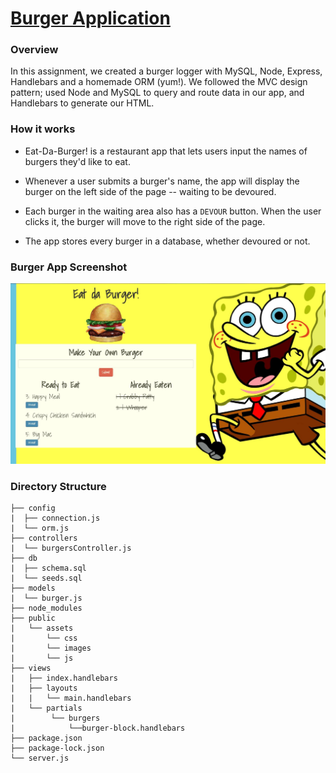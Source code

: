 # [Burger Application](https://ancient-savannah-71093.herokuapp.com/)


### Overview
In this assignment, we created a burger logger with MySQL, Node, Express, Handlebars and a homemade ORM (yum!). We followed the MVC design pattern; used Node and MySQL to query and route data in our app, and Handlebars to generate our HTML.

### How it works
* Eat-Da-Burger! is a restaurant app that lets users input the names of burgers they'd like to eat.

* Whenever a user submits a burger's name, the app will display the burger on the left side of the page -- waiting to be devoured.

* Each burger in the waiting area also has a `DEVOUR` button. When the user clicks it, the burger will move to the right side of the page.

* The app stores every burger in a database, whether devoured or not.

### Burger App Screenshot
![App_screenshot](/public/assets/images/screenshot.jpg)

### Directory Structure
```
├── config
|  ├── connection.js
|  └── orm.js
├── controllers
|  └── burgersController.js
├── db
|  ├── schema.sql
|  └── seeds.sql
├── models
|  └── burger.js
├── node_modules
├── public
|   └── assets
|       └── css
|       └── images
|       └── js
├── views
|   ├── index.handlebars
|   ├── layouts
|   |   └── main.handlebars
|   └── partials
|        └── burgers
|            └──burger-block.handlebars
├── package.json
├── package-lock.json
└── server.js
```
